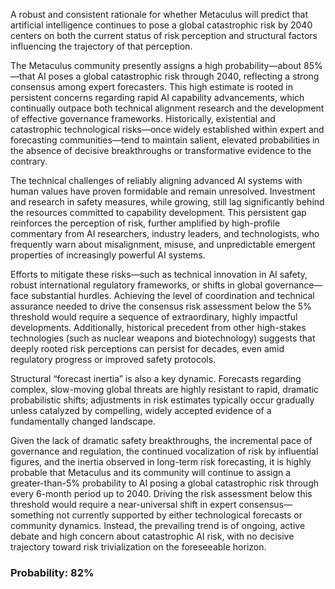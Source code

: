 A robust and consistent rationale for whether Metaculus will predict that artificial intelligence continues to pose a global catastrophic risk by 2040 centers on both the current status of risk perception and structural factors influencing the trajectory of that perception.

The Metaculus community presently assigns a high probability—about 85%—that AI poses a global catastrophic risk through 2040, reflecting a strong consensus among expert forecasters. This high estimate is rooted in persistent concerns regarding rapid AI capability advancements, which continually outpace both technical alignment research and the development of effective governance frameworks. Historically, existential and catastrophic technological risks—once widely established within expert and forecasting communities—tend to maintain salient, elevated probabilities in the absence of decisive breakthroughs or transformative evidence to the contrary.

The technical challenges of reliably aligning advanced AI systems with human values have proven formidable and remain unresolved. Investment and research in safety measures, while growing, still lag significantly behind the resources committed to capability development. This persistent gap reinforces the perception of risk, further amplified by high-profile commentary from AI researchers, industry leaders, and technologists, who frequently warn about misalignment, misuse, and unpredictable emergent properties of increasingly powerful AI systems.

Efforts to mitigate these risks—such as technical innovation in AI safety, robust international regulatory frameworks, or shifts in global governance—face substantial hurdles. Achieving the level of coordination and technical assurance needed to drive the consensus risk assessment below the 5% threshold would require a sequence of extraordinary, highly impactful developments. Additionally, historical precedent from other high-stakes technologies (such as nuclear weapons and biotechnology) suggests that deeply rooted risk perceptions can persist for decades, even amid regulatory progress or improved safety protocols.

Structural “forecast inertia” is also a key dynamic. Forecasts regarding complex, slow-moving global threats are highly resistant to rapid, dramatic probabilistic shifts; adjustments in risk estimates typically occur gradually unless catalyzed by compelling, widely accepted evidence of a fundamentally changed landscape.

Given the lack of dramatic safety breakthroughs, the incremental pace of governance and regulation, the continued vocalization of risk by influential figures, and the inertia observed in long-term risk forecasting, it is highly probable that Metaculus and its community will continue to assign a greater-than-5% probability to AI posing a global catastrophic risk through every 6-month period up to 2040. Driving the risk assessment below this threshold would require a near-universal shift in expert consensus—something not currently supported by either technological forecasts or community dynamics. Instead, the prevailing trend is of ongoing, active debate and high concern about catastrophic AI risk, with no decisive trajectory toward risk trivialization on the foreseeable horizon.

### Probability: 82%